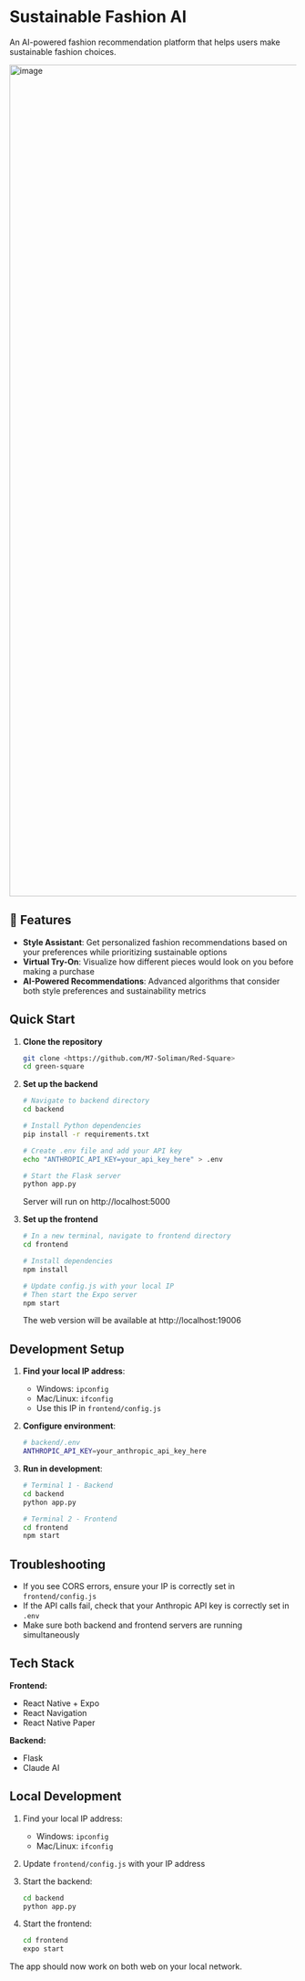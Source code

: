 # Sustainable Fashion AI

An AI-powered fashion recommendation platform that helps users make sustainable fashion choices.

<img width="1457" alt="image" src="https://github.com/user-attachments/assets/c6c2d172-9b19-4821-ab53-dd22a60c6121" />

## 🌟 Features

- **Style Assistant**: Get personalized fashion recommendations based on your preferences while prioritizing sustainable options
- **Virtual Try-On**: Visualize how different pieces would look on you before making a purchase
- **AI-Powered Recommendations**: Advanced algorithms that consider both style preferences and sustainability metrics

## Quick Start

1. **Clone the repository**
   ```bash
   git clone <https://github.com/M7-Soliman/Red-Square>
   cd green-square
   ```

2. **Set up the backend**
   ```bash
   # Navigate to backend directory
   cd backend
   
   # Install Python dependencies
   pip install -r requirements.txt
   
   # Create .env file and add your API key
   echo "ANTHROPIC_API_KEY=your_api_key_here" > .env
   
   # Start the Flask server
   python app.py
   ```
   Server will run on http://localhost:5000

3. **Set up the frontend**
   ```bash
   # In a new terminal, navigate to frontend directory
   cd frontend
   
   # Install dependencies
   npm install
   
   # Update config.js with your local IP
   # Then start the Expo server
   npm start
   ```
   The web version will be available at http://localhost:19006

## Development Setup

1. **Find your local IP address**:
   - Windows: `ipconfig`
   - Mac/Linux: `ifconfig`
   - Use this IP in `frontend/config.js`

2. **Configure environment**:
   ```bash
   # backend/.env
   ANTHROPIC_API_KEY=your_anthropic_api_key_here
   ```

3. **Run in development**:
   ```bash
   # Terminal 1 - Backend
   cd backend
   python app.py

   # Terminal 2 - Frontend
   cd frontend
   npm start
   ```

## Troubleshooting

- If you see CORS errors, ensure your IP is correctly set in `frontend/config.js`
- If the API calls fail, check that your Anthropic API key is correctly set in `.env`
- Make sure both backend and frontend servers are running simultaneously

## Tech Stack

**Frontend:**
- React Native + Expo
- React Navigation
- React Native Paper

**Backend:**
- Flask
- Claude AI

## Local Development

1. Find your local IP address:
   - Windows: `ipconfig`
   - Mac/Linux: `ifconfig`

2. Update `frontend/config.js` with your IP address

3. Start the backend:
   ```bash
   cd backend
   python app.py
   ```

4. Start the frontend:
   ```bash
   cd frontend
   expo start
   ```

The app should now work on both web on your local network.


